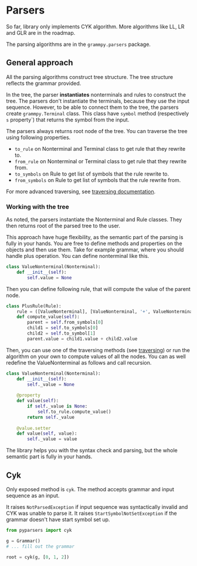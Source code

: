 # Parsers

So far, library only implements CYK algorithm.
More algorithms like LL, LR and GLR are in the roadmap.

The parsing algorithms are in the `grammpy.parsers` package.


## General approach

All the parsing algorithms construct tree structure.
The tree structure reflects the grammar provided.

In the tree, the parser **instantiates** nonterminals and rules to construct the tree.
The parsers don't instantiate the terminals, because they use the input sequence.
However, to be able to connect them to the tree, the parsers create `grammpy.Terminal` class.
This class have `symbol` method (respectively `s` property`) that returns the symbol from the input.

The parsers always returns root node of the tree.
You can traverse the tree using following properties.
- `to_rule` on Nonterminal and Terminal class to get rule that they rewrite to.
- `from_rule` on Nonterminal or Terminal class to get rule that they rewrite from.
- `to_symbols` on Rule to get list of symbols that the rule rewrite to.
- `from_symbols` on Rule to get list of symbols that the rule rewrite from.

For more advanced traversing, see [traversing documentation](helpers.md).

### Working with the tree

As noted, the parsers instantiate the Nonterminal and Rule classes.
They then returns root of the parsed tree to the user.

This approach have huge flexibility, as the semantic part of the parsing is fully in your hands.
You are free to define methods and properties on the objects and then use them. 
Take for example grammar, where you should handle plus operation. 
You can define nonterminal like this.

```python
class ValueNonterminal(Nonterminal):
    def __init__(self):
        self.value = None
```

Then you can define following rule, that will compute the value of the parent node.

```python
class PlusRule(Rule):
    rule = ([ValueNonterminal], [ValueNonterminal, '+', ValueNonterminal])
    def compute_value(self):
        parent = self.from_symbols[0]
        child1 = self.to_symbols[0]
        child2 = self.to_symbol[1]
        parent.value = child1.value + child2.value
```

Then, you can use one of the traversing methods (see [traversing](helpers.md)) or run the algorithm on your own to compute values of all the nodes.
You can as well redefine the ValueNonterminal as follows and call recursion.

```python
class ValueNonterminal(Nonterminal):
    def __init__(self):
        self._value = None
        
    @property
    def value(self):
        if self._value is None:
            self.to_rule.compute_value()
        return self._value
        
    @value.setter
    def value(self, value):
        self._value = value
```

The library helps you with the syntax check and parsing, but the whole semantic part is fully in your hands.

## Cyk

Only exposed method is `cyk`.
The method accepts grammar and input sequence as an input.

It raises `NotParsedException` if input sequence was syntactically invalid and CYK was unable to parse it.
It raises `StartSymbolNotSetException` if the grammar doesn't have start symbol set up.

```python
from pyparsers import cyk

g = Grammar()
# ... fill out the grammar

root = cyk(g, [0, 1, 2])
```
